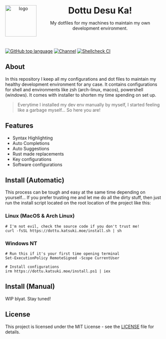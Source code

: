 <header>
<img src="https://www.katsuki.moe/favicons/pinned.svg" alt="logo" height="100" align="left">
<h1 style="display: inline">Dottu Desu Ka!</h1>

My dotfiles for my machines to maintain my own development environment.

</header>

[![GitHub top language](https://img.shields.io/github/languages/top/katsuki-yuri/dots?style=flat-square&logo=github)](https://github.com/katsuki-yuri/dots)
[![Channel](https://img.shields.io/badge/Chat-grey?style=flat-square&logo=telegram)](https://t.me/yurionblog)
[![Shellcheck CI](https://github.com/katsuki-yuri/dots/actions/workflows/test.yml/badge.svg)](https://github.com/katsuki-yuri/dots/actions/workflows/test.yml)

## About

In this repository I keep all my configurations and dot files to maintain my healthy development environment for any case. It contains configurations
for shell and environments like zsh (arch-linux, macos), powershell (windows). It comes with installer to shorten my time spending on set up.

> Everytime I installed my dev env manually by myself, I started feeling like a garbage myself... So here you are!

## Features

- Syntax Highlighting
- Auto Completions
- Auto Suggestions
- Rust made replacements
- Key configurations
- Software configurations

## Install (Automatic)

This process can be tough and easy at the same time depending on yourself... If you prefer trusting me and let me do all the dirty stuff, then just run the install script located on the root location of the project like this:

### Linux (MacOS & Arch Linux)

```shell
# I'm not evil, check the source code if you don't trust me!
curl -fsSL https://dottu.katsuki.moe/install.sh | sh
```

### Windows NT

```shell
# Run this if it's your first time opening terminal
Set-ExecutionPolicy RemoteSigned -Scope CurrentUser

# Install configurations
irm https://dottu.katsuki.moe/install.ps1 | iex
```

## Install (Manual)

WIP blyat. Stay tuned!

## License

This project is licensed under the MIT License - see the [LICENSE](LICENSE) file for details.
